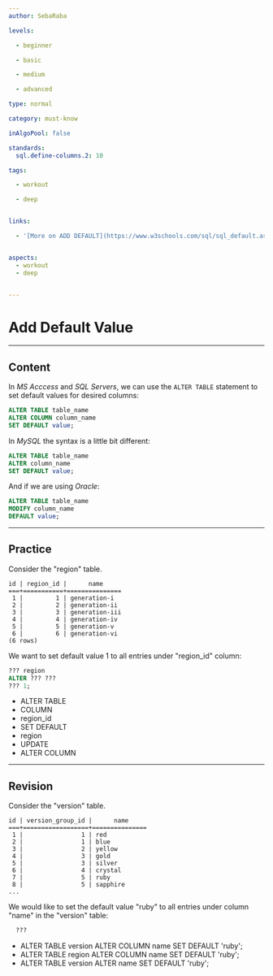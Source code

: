 ```yaml
---
author: SebaRaba

levels:

  - beginner

  - basic

  - medium

  - advanced

type: normal

category: must-know

inAlgoPool: false

standards:
  sql.define-columns.2: 10

tags:

  - workout

  - deep


links:

  - '[More on ADD DEFAULT](https://www.w3schools.com/sql/sql_default.asp){website}'


aspects:
  - workout
  - deep


---
```


# Add Default Value

---
## Content

In *MS Acccess* and *SQL Servers*, we can use the `ALTER TABLE` statement to set default values for desired columns:

```sql
ALTER TABLE table_name
ALTER COLUMN column_name
SET DEFAULT value;
```

In *MySQL* the syntax is a little bit different:

```sql
ALTER TABLE table_name
ALTER column_name
SET DEFAULT value;
```

And if we are using *Oracle*:

```sql
ALTER TABLE table_name
MODIFY column_name
DEFAULT value;
```

---
## Practice

Consider the "region" table.

```text
id | region_id |      name
===+===========+===============
 1 |         1 | generation-i
 2 |         2 | generation-ii
 3 |         3 | generation-iii
 4 |         4 | generation-iv
 5 |         5 | generation-v
 6 |         6 | generation-vi
(6 rows)
```

We want to set default value 1 to all entries under "region_id" column:

```sql
??? region
ALTER ??? ???
??? 1;
```

* ALTER TABLE
* COLUMN
* region_id
* SET DEFAULT
* region
* UPDATE
* ALTER COLUMN

---
## Revision

Consider the "version" table.

```text
id | version_group_id |      name
===+==================+===============
 1 |                1 | red
 2 |                1 | blue
 3 |                2 | yellow
 4 |                3 | gold
 5 |                3 | silver
 6 |                4 | crystal
 7 |                5 | ruby
 8 |                5 | sapphire
...
```

We would like to set the default value "ruby" to all entries under column "name" in the "version" table:

```sql
  ???
```

* ALTER TABLE version ALTER COLUMN name SET DEFAULT 'ruby';
* ALTER TABLE region ALTER COLUMN name SET DEFAULT 'ruby';
* ALTER TABLE version ALTER name SET DEFAULT 'ruby';
